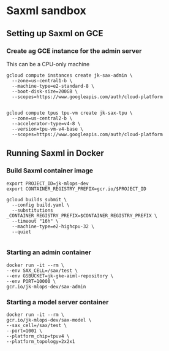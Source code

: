 # Saxml sandbox

## Setting up Saxml on GCE

### Create ag GCE instance for the admin server

This can be a CPU-only machine

```
gcloud compute instances create jk-sax-admin \
  --zone=us-central1-b \
  --machine-type=e2-standard-8 \
  --boot-disk-size=200GB \
  --scopes=https://www.googleapis.com/auth/cloud-platform
```


```

gcloud compute tpus tpu-vm create jk-sax-tpu \
  --zone=us-central2-b \
  --accelerator-type=v4-8 \
  --version=tpu-vm-v4-base \
  --scopes=https://www.googleapis.com/auth/cloud-platform
```


## Running Saxml in Docker

### Build Saxml container image

```
export PROJECT_ID=jk-mlops-dev
export CONTAINER_REGISTRY_PREFIX=gcr.io/$PROJECT_ID

gcloud builds submit \
  --config build.yaml \
  --substitutions _CONTAINER_REGISTRY_PREFIX=$CONTAINER_REGISTRY_PREFIX \
  --timeout "16h" \
  --machine-type=e2-highcpu-32 \
  --quiet


```

### Starting an admin container

```
docker run -it --rm \
--env SAX_CELL=/sax/test \
--env GSBUCKET=jk-gke-aiml-repository \
--env PORT=10000 \
gcr.io/jk-mlops-dev/sax-admin
```

### Starting a model server container

```
docker run -it --rm \
gcr.io/jk-mlops-dev/sax-model \
--sax_cell=/sax/test \
--port=1001 \
--platform_chip=tpuv4 \
--platform_topology=2x2x1 
```